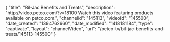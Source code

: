 {
    "title": "Bil-Jac Benefits and Treats",
    "description": "http:\/\/video.petco.com\/?v=18100 Watch this video featuring products available on petco.com.",
    "channelid": "145113",
    "videoid": "145500",
    "date_created": "1394762660",
    "date_modified": "1418181184",
    "type": "captivate",
    "layout": "channelVideo",
    "url": "\/petco-tv\/bil-jac-benefits-and-treats\/145113-145500"
}